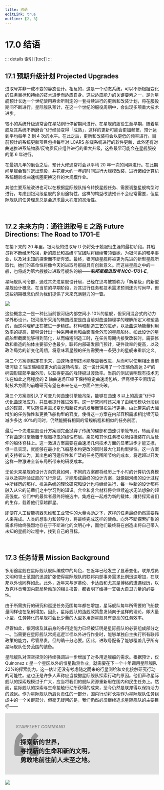 ```yaml
---
title: 结语
editLink: true
outline: [2, 3]
---
```


<style>
.card {
  max-width: 100%;
  height: 200px;
  background: rgb(224, 224, 224);
  font-family: inherit;
  position: relative;
}

.quote {
  color: #939393;
  padding-left: 30px;
  position: relative;
}

.quote:hover {
}

.card-name {
  text-transform: uppercase;
  font-weight: 700;
  color: #939393;
  padding: 35px 35px 10px;
}

.body-text {
  font-size: 20px;
  font-weight: 700;
  padding: 60px 40px 0;
  color: #212121;
  position: absolute;
  top: 2vw;
  left: 1vw;
}

.author {
  margin-top: 5px;
  opacity: 0;
  transition: 0.5s;
}

.card:hover .author {
  opacity: 1;
}

.pic {
  width: 50px;
  height: 50px;
  background-color: rgb(158, 196, 21);
  border-radius: 50%;
}

.author-container {
  display: flex;
  align-items: center;
}
</style>


# 17.0 结语 <Badge type="tip" text="complete" />
::: details 索引
[[toc]]
::: 

## 17.1 预期升级计划 Projected Upgrades
进取号并非一成不变的静态设计。相反的，这是一个动态系统，可以不断根据变化的任务目标和持续的技术进步而适应自身。这些适应能力的关键要素之一，是为星舰预计长达一个世纪使用寿命所制定的一套持续进行的更新和改装计划，将在服役期间不断进行。星际舰队预计，在这一个世纪的服役周期中，会出现多项重大技术进步。

较小的系统升级通常会在星站例行停留期间进行。在星舰的服役生涯早期，随着星舰及其系统不断磨合飞行经验变得「成熟」，这样的更新可能会更加频繁，预计达到平均每年 2 到 4 次的水平。在此之后，更新和改装将会以更低的频率进行。目前预计的系统更新项目包括每年对 LCARS 船载系统进行的软件更新，此外还有对曲速推进系统物质/反物质反应组件进行的重大升级，这些最早可能会在星舰服役的第 6 年进行。

在最初几年的磨合之后，预计大修通常将会以平均 20 年一次的间隔进行。在此期间星舰会暂时退出现役，并花费大约一年的时间进行大规模改装，进行诸如计算机系统翻新或曲速线圈更换这样的大规模作业。

其他主要系统改进也可以在根据星际舰队指令转换星舰任务、需要调整星舰构型时进行。考虑到银河级星舰的多用途特性，这样的构型改装预计不会经常需要，但星际舰队的任务理念总是会追求最大程度的灵活性。

<br>

## 17.2 未来方向：通往进取号 E 之路 Future Directions: The Road to 1701-E
在接下来的 20 年里，银河级的进取号 D 仍将处于她服役生涯的最初阶段。其船员将不断经历轮换，新的舰长和高级军官团队将继续带领着她，为银河系的和平事业，以及对未知的探索而不断奔波。最终，银河级星舰将被更为先进的新型星舰所取代，她们的革命性将像今天的进取号那般具有创新意义。而这些星舰之中的一艘，也将成为第六艘接过进取号舰名的船——<strong><em>联邦星舰进取号 NCC-1701-E</em></strong>。

星际舰队司令部，通过其先进星舰设计局，已经在思考被暂称为「新星级」的新型星舰设计概念。在当前的早期阶段，对其进行任务和技术需求预测还为时尚早，但这些初期概念仍然为我们提供了未来充满魅力的一瞥。

<img src="/assets/img/TNGTM/17.2.1.jpg">

这些概念之一是一种比当前银河级内部空间小 10%的星舰，但采用混合式的动力学外形设计。银河级所采用的椭圆线型是由当前对曲速物理学的理解所定义和塑造的，而这种理解正在被进一步精炼。材料和制造工艺的进步，以及曲速场能量利用效率的提高，能够设计出一种采用棱角和曲面混合外形的星舰船体。如此设计的星舰船型截面能够得到简化，从而缩短制造工时，在任务周期内接受改装时，需要修改和重造的船体主要部分也最少。联邦内部研发部门预计，硬件效率的提高，以及政治局势的新变化周期，将意味着星舰的任务需要由一条更小的星舰来重新定义。

第二个方案则假定在未来，曲速场控制技术能够显著改进，从而可以使用相比当前银河级 Z 轴压缩幅度更大的曲速场构型。这一设计采用了一个压缩角高达 24°的椭圆形碟部平面外形，以获得更高的峰转捩过渡效率。当前的测试表明现有技术无法在如此之高程度的 Z 轴曲速场压缩下保持稳定曲速场包络，但高频子空间场调制技术方面的前瞻研究有望在未来在这一方面产生突破。

第三个方案则引入了可变几何曲速引擎舱吊架，能够在曲速 8 以上的高速飞行中优化曲速场应力，并显著提升推进效率。这一研究同时还采用了由楔形模块分段组成的碟部，可以随任务需求变化和新技术的发展而轻松进行更换。由此带来的大幅增加的任务弹性和更换飞船构型的容度，使得这一方案在内部容积需求相比银河级减少多达 40%的同时，仍然能拥有相同的常规航程和相似的任务剖面。

最后一个先进星舰设计方案则完全抛弃了传统的碟部和曲速引擎舱布局，转而采用了将曲速引擎舱置于舰艏拖曳的线性布局。乘员和其他任务模块舱段挂装在向后延伸的船体脊柱上。这一激进方案需要在曲速场几何技术方面的显著进步才能支撑，但一旦实现，就能够在最小化飞船基本构更改的同时最大化其构型弹性。这一方案的支持者认为，其出色的可适应性和广泛的任务范围所节约的成本，将远超过开发这样一种激进全新布局所带来的研发成本。

无论未来星舰的设计方向究竟如何，不同的方案都将经历上千小时的计算机仿真模拟以及实际验证舰的飞行测试，才能形成最终的设计方案，就像银河级的设计过程中所经历的那样。推进系统的理论研究和设计也将继续进行，每一种新的设计都将融入从它的前辈们之中学习到的知识。合金和复合材料将会继续追求无法想象的超高强度。它们中的最优者最终将被选中，集成在一起成为新的载体，维持探索者们的生存，载着他们穿越群星。

即便在人工智能机器思维和工业软件的大量协助之下，这样的任务最终仍然需要靠人来完成。人类的想象力和领导力，将最终完成这样的使命。向外不断探索扩张的需求将始终强烈地存在于不断进化的文明心中，而他们最终将在创造出将自己带入未知的星舰的过程中，找到自己的目标。

<br>

## 17.3 任务背景 Mission Background
多用途星舰在星际舰队舰队编成中的角色，在近年已经发生了显著变化。联邦成员文明和领土范围的迅速扩张使得星际舰队的联邦内部事务需求比例迅速增加，在联邦以外也同样如此。此外，近年来与罗慕伦、卡达西和尤其是博格的遭遇经历，以及克林贡帝国内部局势动荡的相关报告，都表明了维持一支强大自卫力量的必要性。

由于所需执行的研究和巡逻任务范围每年都在增加，星际舰队每年所需要的飞船数量同样也在急剧增加。因此，星际舰队的造舰政策愈发倾向于这样的理论，即大量小型、任务特化的星舰将会比少量的大型多用途星舰具有更高的任务效率。

尽管如此，银河级及其前身的多用途能力已经被证明是星际舰队的必要组成部分之一。当需要在星际舰队常规巡逻半径以外进行作业时，能够单独自主执行所有联邦政策的能力，尽管昂贵，但的确十分必要。因此，进取号配备了能够覆盖几乎所有星际舰队任务范围的装备。

星际舰队对深空探测的持续强调进一步增加了对多用途舰船的需求。根据预计，仅 Quinonez ε 星一个星区以外的恒星勘测作业，就需要在下一个十年调用星际舰队 22%的探索能力。这一估计还没有考虑随之而来的行星测绘和文化接触研究行动的可能性。这也正是许多人声称应当裁撤星际舰队探索行动的原因。他们声称星际舰队的探索规模过于广大，应当将我们的舰队资源重新用在国内和民生任务上。然而，星际舰队的探索与生命接触行动所获得的成果，至今仍然是联邦得以保持活力的源泉。作为星际舰队所肩负责任的一部分，国内行动将长期作为星际舰队任务组成中的一个关键部分，但毫无疑问的是，我们仍然必须继续追求星际舰队的主要目标——

<div class="card">
<div class="card-name"><em>STARFLEET COMMAND</em></div>
<div class="quote">
  <svg xmlns="http://www.w3.org/2000/svg" fill="none" viewBox="0 0 330 307" height="80" width="80">
    <path fill="currentColor" d="M302.258 176.221C320.678 176.221 329.889 185.432 329.889 203.853V278.764C329.889 297.185 320.678 306.395 302.258 306.395H231.031C212.61 306.395 203.399 297.185 203.399 278.764V203.853C203.399 160.871 207.902 123.415 216.908 91.4858C226.323 59.1472 244.539 30.902 271.556 6.75027C280.562 -1.02739 288.135 -2.05076 294.275 3.68014L321.906 29.4692C328.047 35.2001 326.614 42.1591 317.608 50.3461C303.69 62.6266 292.228 80.4334 283.223 103.766C274.626 126.69 270.328 150.842 270.328 176.221H302.258ZM99.629 176.221C118.05 176.221 127.26 185.432 127.26 203.853V278.764C127.26 297.185 118.05 306.395 99.629 306.395H28.402C9.98126 306.395 0.770874 297.185 0.770874 278.764V203.853C0.770874 160.871 5.27373 123.415 14.2794 91.4858C23.6945 59.1472 41.9106 30.902 68.9277 6.75027C77.9335 -1.02739 85.5064 -2.05076 91.6467 3.68014L119.278 29.4692C125.418 35.2001 123.985 42.1591 114.98 50.3461C101.062 62.6266 89.6 80.4334 80.5942 103.766C71.9979 126.69 67.6997 150.842 67.6997 176.221H99.629Z"></path>
  </svg>
</div>
<div class="body-text">探索新的世界，<br>寻找新的生命和新的文明，<br>勇敢地前往前人未至之地。</div>
</div>

<br>

<img align=center src="/assets/img/TNGTM/ufp-flag.svg" style="max-width: 100%; display:block; margin:0 auto;">
